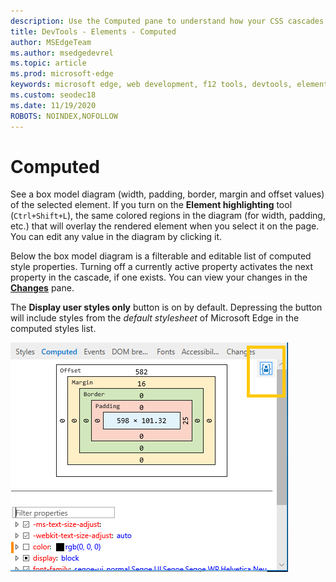 ```yaml
---
description: Use the Computed pane to understand how your CSS cascades and computes on page elements
title: DevTools - Elements - Computed
author: MSEdgeTeam
ms.author: msedgedevrel
ms.topic: article
ms.prod: microsoft-edge
keywords: microsoft edge, web development, f12 tools, devtools, elements, css, computed value, box model
ms.custom: seodec18
ms.date: 11/19/2020
ROBOTS: NOINDEX,NOFOLLOW
---
```

# Computed

See a box model diagram (width, padding, border, margin and offset values) of the selected element. If you turn on the **Element highlighting** tool (`Ctrl+Shift+L`), the same colored regions in the diagram (for width, padding, etc.) that will overlay the rendered element when you select it on the page. You can edit any value in the diagram by clicking it. 

Below the box model diagram is a filterable and editable list of computed style properties. Turning off a currently active property activates the next property in the cascade, if one exists. You can view your changes in the [**Changes**](./changes.md) pane.

The **Display user styles only** button is on by default. Depressing the button will include styles from the *default stylesheet* of Microsoft Edge in the computed styles list.

![Computed pane](../media/elements_computed.png)
